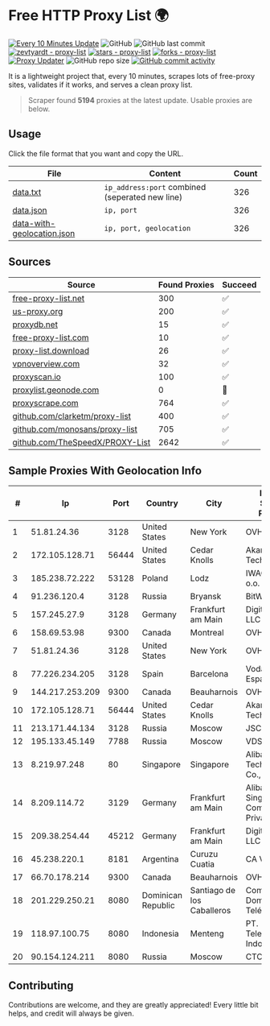 
# Free HTTP Proxy List 🌍

[![Every 10 Minutes Update](https://github.com/mertguvencli/http-proxy-list/actions/workflows/main.yml/badge.svg?branch=main)](https://github.com/mertguvencli/http-proxy-list/actions/workflows/main.yml)
![GitHub](https://img.shields.io/github/license/mertguvencli/http-proxy-list)
![GitHub last commit](https://img.shields.io/github/last-commit/mertguvencli/http-proxy-list)
[![zevtyardt - proxy-list](https://img.shields.io/static/v1?label=zevtyardt&message=proxy-list&color=blue&logo=github)](https://github.com/zevtyardt/proxy-list "Go to GitHub repo")
[![stars - proxy-list](https://img.shields.io/github/stars/zevtyardt/proxy-list?style=social)](https://github.com/zevtyardt/proxy-list)
[![forks - proxy-list](https://img.shields.io/github/forks/zevtyardt/proxy-list?style=social)](https://github.com/zevtyardt/proxy-list)
[![Proxy Updater](https://github.com/zevtyardt/proxy-list/workflows/Proxy%20Updater/badge.svg)](https://github.com/zevtyardt/proxy-list/actions?query=workflow:"Proxy+Updater")
![GitHub repo size](https://img.shields.io/github/repo-size/zevtyardt/proxy-list)
[![GitHub commit activity](https://img.shields.io/github/commit-activity/m/zevtyardt/proxy-list?logo=commits)](https://github.com/zevtyardt/proxy-list/commits/main)

It is a lightweight project that, every 10 minutes, scrapes lots of free-proxy sites, validates if it works, and serves a clean proxy list.

> Scraper found **5194** proxies at the latest update. Usable proxies are below.

## Usage

Click the file format that you want and copy the URL.

|File|Content|Count|
|----|-------|-----|
|[data.txt](https://raw.githubusercontent.com/mertguvencli/http-proxy-list/main/proxy-list/data.txt)|`ip_address:port` combined (seperated new line)|326|
|[data.json](https://raw.githubusercontent.com/mertguvencli/http-proxy-list/main/proxy-list/data.json)|`ip, port`|326|
|[data-with-geolocation.json](https://raw.githubusercontent.com/mertguvencli/http-proxy-list/main/proxy-list/data-with-geolocation.json)|`ip, port, geolocation`|326|

## Sources

|Source|Found Proxies|Succeed|
|------|-------------|-------|
|[free-proxy-list.net](https://free-proxy-list.net)|300|✅|
|[us-proxy.org](https://www.us-proxy.org)|200|✅|
|[proxydb.net](http://proxydb.net)|15|✅|
|[free-proxy-list.com](https://free-proxy-list.com/?page=&port=&type%5B%5D=http&type%5B%5D=https&up_time=0&search=Search)|10|✅|
|[proxy-list.download](https://www.proxy-list.download/HTTP)|26|✅|
|[vpnoverview.com](https://vpnoverview.com/privacy/anonymous-browsing/free-proxy-servers)|32|✅|
|[proxyscan.io](https://www.proxyscan.io)|100|✅|
|[proxylist.geonode.com](https://proxylist.geonode.com/api/proxy-list?limit=300&page=1&sort_by=lastChecked&sort_type=desc&protocols=http,https)|0|🚫|
|[proxyscrape.com](https://api.proxyscrape.com/v2/?request=displayproxies&protocol=http&timeout=10000&country=all&ssl=all&anonymity=all)|764|✅|
|[github.com/clarketm/proxy-list](https://raw.githubusercontent.com/clarketm/proxy-list/master/proxy-list-raw.txt)|400|✅|
|[github.com/monosans/proxy-list](https://raw.githubusercontent.com/monosans/proxy-list/main/proxies/http.txt)|705|✅|
|[github.com/TheSpeedX/PROXY-List](https://raw.githubusercontent.com/TheSpeedX/PROXY-List/master/http.txt)|2642|✅|


## Sample Proxies With Geolocation Info

|#|Ip|Port|Country|City|Internet Service Provider|
|-|--|----|-------|----|-------------------------|
|1|51.81.24.36|3128|United States|New York|OVH US LLC|
|2|172.105.128.71|56444|United States|Cedar Knolls|Akamai Technologies|
|3|185.238.72.222|53128|Poland|Lodz|IWACOM Sp. z o.o.|
|4|91.236.120.4|3128|Russia|Bryansk|BitWeb LLC|
|5|157.245.27.9|3128|Germany|Frankfurt am Main|DigitalOcean, LLC|
|6|158.69.53.98|9300|Canada|Montreal|OVH SAS|
|7|51.81.24.36|3128|United States|New York|OVH US LLC|
|8|77.226.234.205|3128|Spain|Barcelona|Vodafone Espana S.A.U|
|9|144.217.253.209|9300|Canada|Beauharnois|OVH SAS|
|10|172.105.128.71|56444|United States|Cedar Knolls|Akamai Technologies|
|11|213.171.44.134|3128|Russia|Moscow|JSC Comcor|
|12|195.133.45.149|7788|Russia|Moscow|VDS|
|13|8.219.97.248|80|Singapore|Singapore|Alibaba (US) Technology Co., Ltd.|
|14|8.209.114.72|3129|Germany|Frankfurt am Main|Alibaba.com Singapore E-Commerce Private Limited|
|15|209.38.254.44|45212|Germany|Frankfurt am Main|DigitalOcean, LLC|
|16|45.238.220.1|8181|Argentina|Curuzu Cuatia|CA VI CU SRL|
|17|66.70.178.214|9300|Canada|Beauharnois|OVH SAS|
|18|201.229.250.21|8080|Dominican Republic|Santiago de los Caballeros|Compañía Dominicana de Teléfonos S. A.|
|19|118.97.100.75|8080|Indonesia|Menteng|PT. Telekomunikasi Indonesia|
|20|90.154.124.211|8080|Russia|Moscow|CTC-B2B|



## Contributing

Contributions are welcome, and they are greatly appreciated! Every
little bit helps, and credit will always be given.


